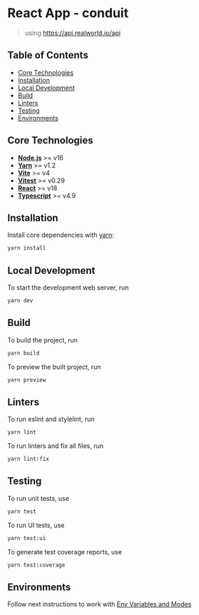# React App - conduit

> using https://api.realworld.io/api

## Table of Contents

- [Core Technologies](#core-technologies)
- [Installation](#installation)
- [Local Development](#local-development)
- [Build](#build)
- [Linters](#linters)
- [Testing](#testing)
- [Environments](#environments)

## Core Technologies

- **[Node.js](https://nodejs.org/en/)** >= v16
- **[Yarn](https://yarnpkg.com/)** >= v1.2
- **[Vite](https://vitejs.dev/)** >= v4
- **[Vitest](https://vitest.dev)** >= v0.29
- **[React](https://react.dev)** >= v18
- **[Typescript](https://www.typescriptlang.org/)** >= v4.9

## Installation

Install core dependencies with [yarn](https://yarnpkg.com/getting-started/install):

```bash
yarn install
```

## Local Development

To start the development web server, run
```bash
yarn dev
```

## Build

To build the project, run
```bash
yarn build
```
To preview the built project, run
```bash
yarn preview
```

## Linters

To run eslint and stylelint, run
```bash
yarn lint
```
To run linters and fix all files, run
```bash
yarn lint:fix
```

## Testing

To run unit tests, use
```bash
yarn test
```
To run UI tests, use
```bash
yarn test:ui
```
To generate test coverage reports, use
```bash
yarn test:coverage
```

## Environments

Follow next instructions to work with [Env Variables and Modes](https://vitejs.dev/guide/env-and-mode.html)
